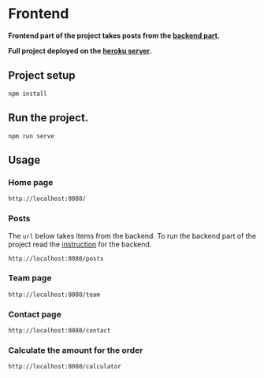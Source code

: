# Frontend

**Frontend part of the project takes posts from the [backend part](https://github.com/Litv1n/post-api-app).**

**Full project deployed on the [heroku server](https://withered-firefly-7020.herokuapp.com).**

## Project setup
```
npm install
```

## Run the project.
```
npm run serve
```

## Usage

### Home page

```
http://localhost:8080/
```

### Posts

The ```url``` below takes items from the backend. To run the backend part of the project read the [instruction](https://github.com/Litv1n/post-api-app) for the backend.

```
http://localhost:8080/posts
```

### Team page

```
http://localhost:8080/team
```

### Contact page

```
http://localhost:8080/contact
```

### Calculate the amount for the order

```
http://localhost:8080/calculator
```
